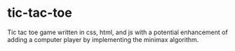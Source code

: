 # tic-tac-toe
Tic tac toe game written in css, html, and js with a potential enhancement of adding a computer player by implementing the minimax algorithm.
